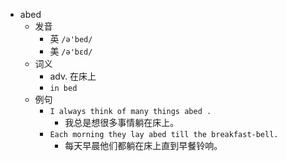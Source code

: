 - abed
  - 发音
    - 英 `/ə'bed/`
    - 美 `/ə'bɛd/`
  - 词义
    - adv. 在床上
    - `in bed `
  - 例句
    - `I always think of many things abed .`
      - 我总是想很多事情躺在床上。
    - `Each morning they lay abed till the breakfast-bell.`
      - 每天早晨他们都躺在床上直到早餐铃响。

